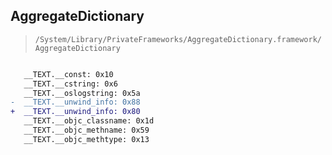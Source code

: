 ## AggregateDictionary

> `/System/Library/PrivateFrameworks/AggregateDictionary.framework/AggregateDictionary`

```diff

   __TEXT.__const: 0x10
   __TEXT.__cstring: 0x6
   __TEXT.__oslogstring: 0x5a
-  __TEXT.__unwind_info: 0x88
+  __TEXT.__unwind_info: 0x80
   __TEXT.__objc_classname: 0x1d
   __TEXT.__objc_methname: 0x59
   __TEXT.__objc_methtype: 0x13

```
